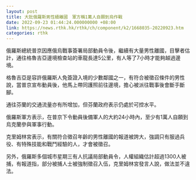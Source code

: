 ```yaml
---
layout: post
title: 大批俄羅斯男性續離國　軍方稱1萬人自願到烏作戰
date: 2022-09-23 01:44:24.000000000 +08:00
link: https://news.rthk.hk/rthk/ch/component/k2/1668035-20220923.htm
categories: rthk
---
```


俄羅斯總統普京因應俄烏戰事簽署局部動員令後，繼續有大量男性離國，目擊者估計，通往格魯吉亞邊境檢查站的車龍長達5公里，有人等了7小時才能夠越過邊境。

格魯吉亞是容許俄羅斯人免簽證入境的少數鄰國之一，有符合被徵召條件的男性說，當普京宣布動員後，他馬上帶同護照前往邊境，擔心被派往戰事後會斷手斷腳。

通往芬蘭的交通流量亦有所增加，但芬蘭政府表示仍處於可控水平。

俄羅斯軍方表示，在普京下令動員後備軍人的大約24小時內，至少有1萬人自願到烏克蘭參與軍事行動。

克里姆林宮表示，有關符合徵召年齡的男性離國的報道被誇大，強調只有服過兵役、有特殊技能和戰鬥經驗的人，才會被徵召。

另外，俄羅斯多個城市星期三有人抗議局部動員令，人權組織估計超過1300人被捕，有報道指，部分被捕人士被強制徵召入伍，克里姆林宮發言人說，做法並不違法。
